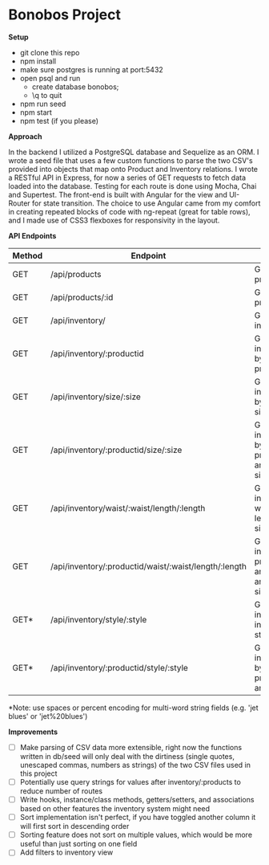 # Bonobos Project
**Setup**

- git clone this repo
- npm install
- make sure postgres is running at port:5432
- open psql and run
   - create database bonobos;
   - \q to quit
- npm run seed
- npm start
- npm test (if you please)

**Approach**

In the backend I utilized a PostgreSQL database and Sequelize as an ORM. I wrote a seed file that uses a few custom functions to parse the two CSV's provided into objects that map onto Product and Inventory relations. I wrote a RESTful API in Express, for now a series of GET requests to fetch data loaded into the database. Testing for each route is done using Mocha, Chai and Supertest. The front-end is built with Angular for the view and UI-Router for state transition. The choice to use Angular came from my comfort in creating repeated blocks of code with ng-repeat (great for table rows), and I made use of CSS3 flexboxes for responsivity in the layout.

**API Endpoints**

| Method  | Endpoint | Usage | Returns |
| ------------- | ------------- | ------------- | ------------- |
| GET  | /api/products  | Get all products  | Products  |
| GET  | /api/products/:id  | Get one product  | Product  |
| GET  | /api/inventory/  | Get all inventory  | Inventory  |
| GET  | /api/inventory/:productid  | Gets all inventory by product_id | Inventory  |
| GET  | /api/inventory/size/:size  | Get all inventory by waist size  | Inventory  |
| GET  | /api/inventory/:productid/size/:size  | Get all inventory by product id and waist size  | Inventory  |
| GET  | /api/inventory/waist/:waist/length/:length  | Get all inventory waist and length sizes | Inventory  |
| GET  | /api/inventory/:productid/waist/:waist/length/:length  | Get all inventory productid and waist and length size | Inventory  |
| GET*  | /api/inventory/style/:style | Get all inventory in same style | Inventory  |
| GET*  | /api/inventory/:productid/style/:style  | Get all inventory by product_id and style | Inventory  |

*Note: use spaces or percent encoding for multi-word string fields (e.g. 'jet blues' or 'jet%20blues')

**Improvements**
- [ ] Make parsing of CSV data more extensible, right now the functions written in db/seed will only deal with the dirtiness (single quotes, unescaped commas, numbers as strings) of the two CSV files used in this project
- [ ] Potentially use query strings for values after inventory/:products to reduce number of routes
- [ ] Write hooks, instance/class methods, getters/setters, and associations based on other features the inventory system might need
- [ ] Sort implementation isn't perfect, if you have toggled another column it will first sort in descending order
- [ ] Sorting feature does not sort on multiple values, which would be more useful than just sorting on one field
- [ ] Add filters to inventory view

